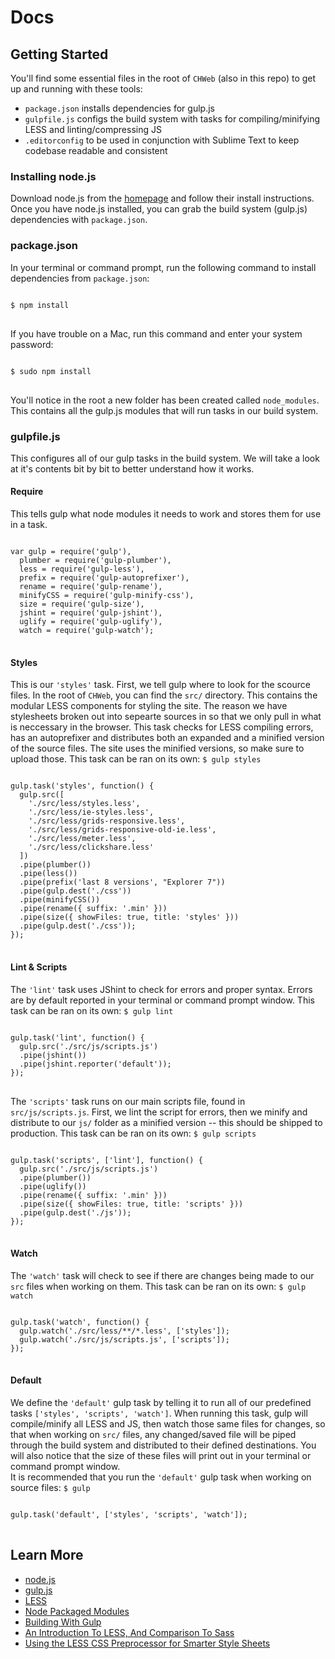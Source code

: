 # Docs

## Getting Started

You'll find some essential files in the root of `CHWeb` (also in this repo) to get up and running with these tools:

- `package.json` installs dependencies for gulp.js
- `gulpfile.js` configs the build system with tasks for compiling/minifying LESS and linting/compressing JS
- `.editorconfig` to be used in conjunction with Sublime Text to keep codebase readable and consistent

### Installing node.js

Download node.js from the [homepage](http://nodejs.org/) and follow their install instructions.  Once you have node.js installed, you can grab the build system (gulp.js) dependencies with `package.json`.

### package.json

In your terminal or command prompt, run the following command to install dependencies from `package.json`:

<pre>
<code class="language-bash">
$ npm install
</code>
</pre>

If you have trouble on a Mac, run this command and enter your system password:

<pre>
<code class="language-bash">
$ sudo npm install
</code>
</pre>

You'll notice in the root a new folder has been created called `node_modules`.  This contains all the gulp.js modules that will run tasks in our build system.

### gulpfile.js

This configures all of our gulp tasks in the build system.  We will take a look at it's contents bit by bit to better understand how it works.

#### Require

This tells gulp what node modules it needs to work and stores them for use in a task.

<pre>
<code class="language-javascript">
var gulp = require('gulp'),
  plumber = require('gulp-plumber'),
  less = require('gulp-less'),
  prefix = require('gulp-autoprefixer'),
  rename = require('gulp-rename'),
  minifyCSS = require('gulp-minify-css'),
  size = require('gulp-size'),
  jshint = require('gulp-jshint'),
  uglify = require('gulp-uglify'),
  watch = require('gulp-watch');
</code>
</pre>

#### Styles

This is our `'styles'` task.  First, we tell gulp where to look for the scource files.  In the root of `CHWeb`, you can find the `src/` directory.  This contains the modular LESS components for styling the site.  The reason we have stylesheets broken out into sepearte sources in so that we only pull in what is neccessary in the browser.  This task checks for LESS compiling errors, has an autoprefixer and distributes both an expanded and a minified version of the source files.  The site uses the minified versions, so make sure to upload those.
This task can be ran on its own: `$ gulp styles`

<pre>
<code class="language-javascript">
gulp.task('styles', function() {
  gulp.src([
    './src/less/styles.less',
    './src/less/ie-styles.less',
    './src/less/grids-responsive.less',
    './src/less/grids-responsive-old-ie.less',
    './src/less/meter.less',
    './src/less/clickshare.less'
  ])
  .pipe(plumber())
  .pipe(less())
  .pipe(prefix('last 8 versions', "Explorer 7"))
  .pipe(gulp.dest('./css'))
  .pipe(minifyCSS())
  .pipe(rename({ suffix: '.min' }))
  .pipe(size({ showFiles: true, title: 'styles' }))
  .pipe(gulp.dest('./css'));
});
</code>
</pre>

#### Lint & Scripts

The `'lint'` task uses JShint to check for errors and proper syntax.  Errors are by default reported in your terminal or command prompt window.
This task can be ran on its own: `$ gulp lint`

<pre>
<code class="language-javascript">
gulp.task('lint', function() {
  gulp.src('./src/js/scripts.js')
  .pipe(jshint())
  .pipe(jshint.reporter('default'));
});
</code>
</pre>

The `'scripts'` task runs on our main scripts file, found in `src/js/scripts.js`.  First, we lint the script for errors, then we minify and distribute to our `js/` folder as a minified version -- this should be shipped to production.
This task can be ran on its own: `$ gulp scripts`

<pre>
<code class="language-javascript">
gulp.task('scripts', ['lint'], function() {
  gulp.src('./src/js/scripts.js')
  .pipe(plumber())
  .pipe(uglify())
  .pipe(rename({ suffix: '.min' }))
  .pipe(size({ showFiles: true, title: 'scripts' }))
  .pipe(gulp.dest('./js'));
});
</code>
</pre>

#### Watch

The `'watch'` task will check to see if there are changes being made to our `src` files when working on them.
This task can be ran on its own: `$ gulp watch`

<pre>
<code class="language-javascript">
gulp.task('watch', function() {
  gulp.watch('./src/less/**/*.less', ['styles']);
  gulp.watch('./src/js/scripts.js', ['scripts']);
});
</code>
</pre>

#### Default

We define the `'default'` gulp task by telling it to run all of our predefined tasks `['styles', 'scripts', 'watch']`.  When running this task, gulp will compile/minify all LESS and JS, then watch those same files for changes, so that when working on `src/` files, any changed/saved file will be piped through the build system and distributed to their defined destinations.  You will also notice that the size of these files will print out in your terminal or command prompt window.  
It is recommended that you run the `'default'` gulp task when working on source files:  `$ gulp`

<pre>
<code class="language-javascript">
gulp.task('default', ['styles', 'scripts', 'watch']);
</code>
</pre>

## Learn More

- [node.js](http://nodejs.org/)
- [gulp.js](http://gulpjs.com/)
- [LESS](http://lesscss.org/)
- [Node Packaged Modules](https://www.npmjs.org/)
- [Building With Gulp](http://www.smashingmagazine.com/2014/06/11/building-with-gulp/)
- [An Introduction To LESS, And Comparison To Sass](http://www.smashingmagazine.com/2011/09/09/an-introduction-to-less-and-comparison-to-sass/)
- [Using the LESS CSS Preprocessor for Smarter Style Sheets](http://www.smashingmagazine.com/2010/12/06/using-the-less-css-preprocessor-for-smarter-style-sheets/)
